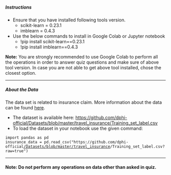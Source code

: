 <h5><strong>Instructions</strong></h5>

<ul>
	<li>Ensure that you have installed following tools version.
	<ul>
		<li>scikit-learn = 0.23.1</li>
		<li>imblearn = 0.4.3</li>
	</ul>
	</li>
	<li>Use the below commands to install in Google Colab or Jupyter notebook
	<ul>
		<li>!pip install scikit-learn==0.23.1</li>
		<li>!pip install imblearn==0.4.3</li>
	</ul>
	</li>
</ul>

<p><strong>Note:</strong>&nbsp;You are strongly recommended to use Google Colab to perform all the operations in order to answer quiz questions and make sure of above tool version. In case you are not able to get above tool installed, chose the closest option.</p>

<hr />
<h5><strong>About the Data</strong></h5>

<p>The data set is related to insurance claim. More information about the data can be found <a href="https://dphi.tech/practice/challenge/49#data" target="_blank">here</a>.</p>

<ul>
	<li>The dataset is available here:&nbsp;<a href="https://github.com/dphi-official/Datasets/blob/master/travel_insurance/Training_set_label.csv" rel="nofollow" target="_blank">https://github.com/dphi-official/Datasets/blob/master/travel_insurance/Training_set_label.csv</a></li>
	<li>To load the dataset in your notebook use the given command:</li>
</ul>

<pre>
<code>import&nbsp;pandas&nbsp;as&nbsp;pd
insurance_data&nbsp;=&nbsp;pd.read_csv(&quot;https://github.com/dphi-official<a href="https://colab.research.google.com/drive/1OcFz7RHkdrqIANor6oDu4pv7nWSCEgZn?authuser=1#">/Datasets/blob/master/travel_insurance</a>/Training_set_label.csv?raw=true&quot;)</code>
</pre>

<hr />
<h4><strong>Note: Do not perform any operations on data other than asked in quiz.</strong></h4>